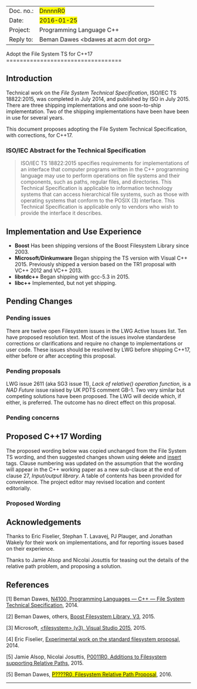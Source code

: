 <table>
<tr>
  <td align="left">Doc. no.:</td>
  <td align="left"><span style="background-color:yellow">DnnnnR0</span></td>
</tr>
<tr>
  <td align="left">Date:</td>
  <td align="left"><span style="background-color:yellow">2016-01-25</span></td>
</tr>
<tr>
  <td align="left">Project:</td>
  <td align="left">Programming Language C++</td>
</tr>
<tr>
  <td align="left" valign="top">Reply to:</td>
  <td align="left">Beman Dawes &lt;bdawes at acm dot org&gt;</br>
</table>
Adopt the File System TS for C++17
==================================

Introduction
------------

Technical work on the *File System Technical Specification*, ISO/IEC TS 18822:2015, was completed in July 2014, and published by ISO in July 2015. There are three shipping implementations and one soon-to-ship implementation. Two of the shipping implementations have been have been in use for several years.

This document proposes adopting the File System Technical Specification, with corrections, for C++17.

### ISO/IEC Abstract for the Technical Specification

>ISO/IEC TS 18822:2015 specifies requirements for implementations of an interface that computer programs written in the C++ programming language may use to perform operations on file systems and their components, such as paths, regular files, and directories. This Technical Specification is applicable to information technology systems that can access hierarchical file systems, such as those with operating systems that conform to the POSIX (3) interface. This Technical Specification is applicable only to vendors who wish to provide the interface it describes.   

Implementation and Use Experience
---------------------------------

* **Boost** Has been shipping versions of the Boost Filesystem Library since 2003.
* **Microsoft/Dinkumware** Began shipping the TS version with Visual C++ 2015. Previously shipped a version based on the TR1 proposal with VC++ 2012 and VC++ 2013.
* **libstdc++** Began shipping with gcc-5.3 in 2015.
* **libc++** Implemented, but not yet shipping. 

Pending Changes
---------------

### Pending issues

There are twelve open Filesystem issues in the LWG Active Issues list. Ten have proposed resolution text. Most of the issues involve standardese corrections or clarifications and require no change to implementations or user code. These issues should be resolved by LWG before shipping C++17, either before or after accepting this proposal.

### Pending proposals

LWG issue 2611 (aka SG3 issue 11), *Lack of relative() operation function*, is a *NAD Future* issue raised by UK PDTS comment GB-1. Two very similar but competing solutions have been proposed. The LWG will decide which, if either, is preferred. The outcome has no direct effect on this proposal.  

### Pending concerns

Proposed C++17 Wording
----------------------

The proposed wording below was copied unchanged from the File System TS wording, and then suggested changes shown using <del>delete</del> and <ins>insert</ins> tags. Clause numbering was updated on the assumption that the wording will appear in the C++ working paper as a new sub-clause at the end of clause 27, *Input/output library*. A table of contents has been provided for convenience. The project editor may revised location and content editorially.

### Proposed Wording

<!-- include "wp.html" snippet=snip -->

Acknowledgements
----------------

Thanks to Eric Fiselier, Stephan T. Lavavej, PJ Plauger, and Jonathan Wakely for their work on implementations, and for reporting issues based on their experience.

Thanks to Jamie Alsop and Nicolai Josuttis for teasing out the details of the relative path problem, and proposing a solution.

References
----------

[1]: www.open-std.org/jtc1/sc22/wg21/docs/papers/2014/n4100.pdf
[2]: www.boost.org/doc/libs/1_60_0/libs/filesystem/doc/index.htm
[3]: msdn.microsoft.com/en-us/library/hh874694.aspx
[4]: github.com/efcs/filesystem-standalone
[5]: www.open-std.org/jtc1/sc22/wg21/docs/papers/2015/p0011r0.html
[6]: www.open-std.org/jtc1/sc22/wg21/docs/papers/2016/p????r0.html

&lsqb;<a name="1">1</a>&rsqb; Beman Dawes, [N4100, Programming Languages — C++ — File System Technical Specification][1], 2014. 

&lsqb;<a name="2">2</a>&rsqb; Beman Dawes, others, [Boost Filesystem Library, V3][2], 2015. 

&lsqb;<a name="3">3</a>&rsqb; Microsoft, [&lt;filesystem&gt; (v3), Visual Studio 2015][3], 2015. 

&lsqb;<a name="4">4</a>&rsqb; Eric Fiselier, [Experimental work on the standard filesystem proposal][4], 2014. 

&lsqb;<a name="5">5</a>&rsqb; Jamie Alsop, Nicolai Josuttis,	[P0011R0, Additions to Filesystem supporting Relative Paths][5], 2015.

&lsqb;<a name="5">5</a>&rsqb; Beman Dawes,	[<span style="background-color:yellow">P????R0, Filesystem Relative Path Proposal</span>][5], 2016.

---
